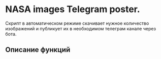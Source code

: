 # NASA images Telegram poster.

Скрипт в автоматическом режиме скачивает нужное количество изображений и публикует их
в необходимом телеграм канале через бота. 

## Описание функций

```python

```